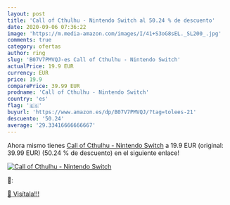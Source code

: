 ```yaml
---
layout: post
title: 'Call of Cthulhu - Nintendo Switch al 50.24 % de descuento'
date: 2020-09-06 07:36:22
image: 'https://m.media-amazon.com/images/I/41+S3oG8sEL._SL200_.jpg'
comments: true
category: ofertas
author: ring
slug: 'B07V7PMVQJ-es Call of Cthulhu - Nintendo Switch'
actualPrice: 19.9 EUR
currency: EUR
price: 19.9
comparePrice: 39.99 EUR
prodname: 'Call of Cthulhu - Nintendo Switch'
country: 'es'
flag: '🇪🇸'
buyurl: 'https://www.amazon.es/dp/B07V7PMVQJ/?tag=tolees-21'
descuento: '50.24'
average: '29.33416666666667'
---
```


Ahora mismo tienes [Call of Cthulhu - Nintendo Switch](https://www.amazon.es/dp/B07V7PMVQJ/?tag=tolees-21) a 19.9 EUR (original: 39.99 EUR) (50.24 %  de descuento) en el siguiente enlace!

[![Call of Cthulhu - Nintendo Switch](https://m.media-amazon.com/images/I/41+S3oG8sEL._SL200_.jpg)](https://www.amazon.es/dp/B07V7PMVQJ/?tag=tolees-21)

🔎:


[🛒 Visítala!!!](https://www.amazon.es/dp/B07V7PMVQJ/?tag=tolees-21)
